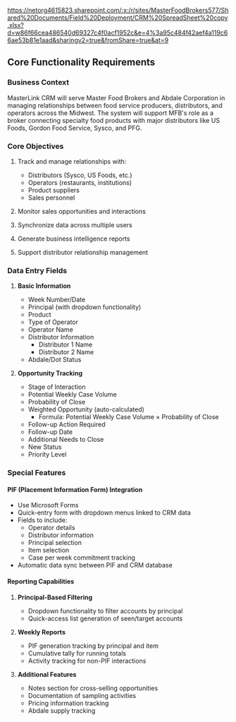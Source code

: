 https://netorg4615823.sharepoint.com/:x:/r/sites/MasterFoodBrokers577/Shared%20Documents/Field%20Deployment/CRM%20SpreadSheet%20copy.xlsx?d=w86f66cea486540d69327c4f0acf1952c&e=4%3a95c484f42aef4a119c66ae53b81e1aad&sharingv2=true&fromShare=true&at=9

## Core Functionality Requirements
### Business Context
MasterLink CRM will serve Master Food Brokers and Abdale Corporation in managing relationships between food service producers, distributors, and operators across the Midwest. The system will support MFB's role as a broker connecting specialty food products with major distributors like US Foods, Gordon Food Service, Sysco, and PFG.

### Core Objectives
1. Track and manage relationships with:
   - Distributors (Sysco, US Foods, etc.)
   - Operators (restaurants, institutions)
   - Product suppliers
   - Sales personnel

2. Monitor sales opportunities and interactions
3. Synchronize data across multiple users
4. Generate business intelligence reports
5. Support distributor relationship management

### Data Entry Fields
1. **Basic Information**
   - Week Number/Date
   - Principal (with dropdown functionality)
   - Product
   - Type of Operator
   - Operator Name
   - Distributor Information
     - Distributor 1 Name
     - Distributor 2 Name
   - Abdale/Dot Status

2. **Opportunity Tracking**
   - Stage of Interaction
   - Potential Weekly Case Volume
   - Probability of Close
   - Weighted Opportunity (auto-calculated)
     * Formula: Potential Weekly Case Volume × Probability of Close
   - Follow-up Action Required
   - Follow-up Date
   - Additional Needs to Close
   - New Status
   - Priority Level

### Special Features

#### PIF (Placement Information Form) Integration
- Use Microsoft Forms
- Quick-entry form with dropdown menus linked to CRM data
- Fields to include:
  * Operator details
  * Distributor information
  * Principal selection
  * Item selection
  * Case per week commitment tracking
- Automatic data sync between PIF and CRM database

#### Reporting Capabilities
1. **Principal-Based Filtering**
   - Dropdown functionality to filter accounts by principal
   - Quick-access list generation of seen/target accounts

2. **Weekly Reports**
   - PIF generation tracking by principal and item
   - Cumulative tally for running totals
   - Activity tracking for non-PIF interactions

3. **Additional Features**
   - Notes section for cross-selling opportunities
   - Documentation of sampling activities
   - Pricing information tracking
   - Abdale supply tracking


